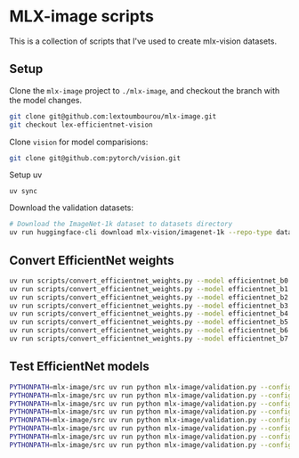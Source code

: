 # MLX-image scripts

This is a collection of scripts that I've used to create mlx-vision datasets.

## Setup

Clone the `mlx-image` project to `./mlx-image`, and checkout the branch with the model changes.

```bash
git clone git@github.com:lextoumbourou/mlx-image.git
git checkout lex-efficientnet-vision
```

Clone `vision` for model comparisions:

```bash
git clone git@github.com:pytorch/vision.git
```

Setup uv

```
uv sync
```

Download the validation datasets:

```bash
# Download the ImageNet-1k dataset to datasets directory
uv run huggingface-cli download mlx-vision/imagenet-1k --repo-type dataset --local-dir datasets/imagenet-1k
```

## Convert EfficientNet weights

```bash
uv run scripts/convert_efficientnet_weights.py --model efficientnet_b0 --download
uv run scripts/convert_efficientnet_weights.py --model efficientnet_b1 --download
uv run scripts/convert_efficientnet_weights.py --model efficientnet_b2 --download
uv run scripts/convert_efficientnet_weights.py --model efficientnet_b3 --download
uv run scripts/convert_efficientnet_weights.py --model efficientnet_b4 --download
uv run scripts/convert_efficientnet_weights.py --model efficientnet_b5 --download
uv run scripts/convert_efficientnet_weights.py --model efficientnet_b6 --download
uv run scripts/convert_efficientnet_weights.py --model efficientnet_b7 --download
```

## Test EfficientNet models

```bash
PYTHONPATH=mlx-image/src uv run python mlx-image/validation.py --config val_config/validation_efficientnet_b0.yaml
PYTHONPATH=mlx-image/src uv run python mlx-image/validation.py --config val_config/validation_efficientnet_b1.yaml
PYTHONPATH=mlx-image/src uv run python mlx-image/validation.py --config val_config/validation_efficientnet_b2.yaml
PYTHONPATH=mlx-image/src uv run python mlx-image/validation.py --config val_config/validation_efficientnet_b3.yaml
PYTHONPATH=mlx-image/src uv run python mlx-image/validation.py --config val_config/validation_efficientnet_b4.yaml
PYTHONPATH=mlx-image/src uv run python mlx-image/validation.py --config val_config/validation_efficientnet_b5.yaml
PYTHONPATH=mlx-image/src uv run python mlx-image/validation.py --config val_config/validation_efficientnet_b6.yaml
PYTHONPATH=mlx-image/src uv run python mlx-image/validation.py --config val_config/validation_efficientnet_b7.yaml
```
